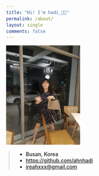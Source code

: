 ```yaml
---
title: "Hi! I'm hadi_👋🏻"
permalink: /about/
layout: single
comments: false
---
```


<div>
    <img src="/assets/images/whoiam.jpg" alt="about_meee" width="40%" min-width="400px" itemprop="image">
</div>


<div style="border-left: 2px solid rgba(199, 198, 198, 0.7); margin: 0.5em 0 0 0.5em; padding-left: 1.5em; font-weight: 500;">
    <ul class="author__urls social-icons">
        <li itemprop="homeLocation" itemscope itemtype="https://schema.org/Place">
          <i class="fas fa-fw fa-map-marker-alt" aria-hidden="true"></i> <span itemprop="name">  Busan, Korea</span>
        </li>
        <li>
          <a href="https://github.com/ahnhadi" itemprop="sameAs" rel="nofollow noopener noreferrer">
            <i class="fab fa-fw fa-github" aria-hidden="true"></i><span class="label">  https://github.com/ahnhadi</span>
          </a>
        </li>
        <li>
          <a href="mailto:ireahxxx@gmail.com">
            <meta itemprop="email" content="ireahxxx@gmail.com" />
            <i class="fas fa-fw fa-envelope-square" aria-hidden="true"></i><span class="label">  ireahxxx@gmail.com</span>
          </a>
        </li>
        <!-- <li>
          <a href="" itemprop="sameAs" rel="nofollow noopener noreferrer">
            <i class="fab fa-fw fa-instagram" aria-hidden="true"></i><span class="label">  no instagram</span>
          </a>
        </li> -->
    </ul>
  </div>